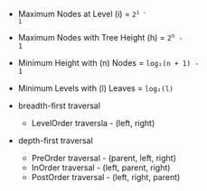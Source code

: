 - Maximum Nodes at Level (i) = <code>2<sup>i - 1</sup></code>
- Maximum Nodes with Tree Height (h) = <code>2<sup>n</sup> - 1</code>
- Minimum Height with (n) Nodes = <code>log₂(n + 1) - 1</code>
- Minimum Levels with (l) Leaves = <code>log₂(l)</code>
  
  
- breadth-first traversal
  - LevelOrder traversla - (left, right)
- depth-first traversal
  - PreOrder traversal  - (parent, left, right)
  - InOrder traversal   - (left, parent, right)
  - PostOrder traversal - (left, right, parent)
